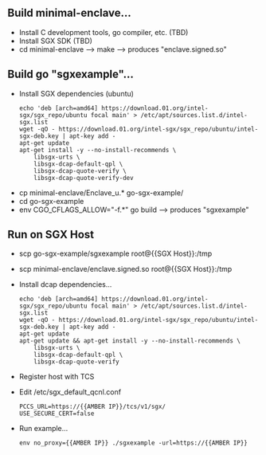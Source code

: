 ## Build minimal-enclave...
- Install C development tools, go compiler, etc. (TBD)
- Install SGX SDK (TBD)
- cd minimal-enclave --> make --> produces "enclave.signed.so"

## Build go "sgxexample"...
- Install SGX dependencies (ubuntu)
    ```
    echo 'deb [arch=amd64] https://download.01.org/intel-sgx/sgx_repo/ubuntu focal main' > /etc/apt/sources.list.d/intel-sgx.list
    wget -qO - https://download.01.org/intel-sgx/sgx_repo/ubuntu/intel-sgx-deb.key | apt-key add -
    apt-get update
    apt-get install -y --no-install-recommends \
        libsgx-urts \
        libsgx-dcap-default-qpl \
        libsgx-dcap-quote-verify \
        libsgx-dcap-quote-verify-dev
    ```
- cp minimal-enclave/Enclave_u.* go-sgx-example/
- cd go-sgx-example
- env CGO_CFLAGS_ALLOW="-f.*" go build --> produces "sgxexample"

## Run on SGX Host
- scp go-sgx-example/sgxexample root@{{SGX Host}}:/tmp
- scp minimal-enclave/enclave.signed.so root@{{SGX Host}}:/tmp

- Install dcap dependencies...
    ```
    echo 'deb [arch=amd64] https://download.01.org/intel-sgx/sgx_repo/ubuntu focal main' > /etc/apt/sources.list.d/intel-sgx.list
    wget -qO - https://download.01.org/intel-sgx/sgx_repo/ubuntu/intel-sgx-deb.key | apt-key add -
    apt-get update 
    apt-get update && apt-get install -y --no-install-recommends \
        libsgx-urts \
        libsgx-dcap-default-qpl \
        libsgx-dcap-quote-verify
    ```

- Register host with TCS

- Edit /etc/sgx_default_qcnl.conf
    ```
    PCCS_URL=https://{{AMBER IP}}/tcs/v1/sgx/
    USE_SECURE_CERT=false
    ```

- Run example...
    ```
    env no_proxy={{AMBER IP}} ./sgxexample -url=https://{{AMBER IP}}
    ```
